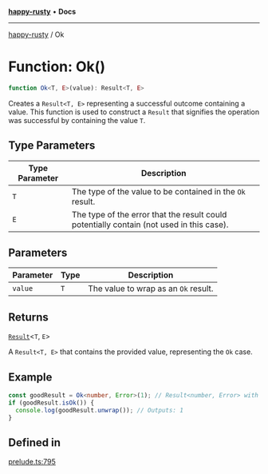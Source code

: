 [**happy-rusty**](../README.md) • **Docs**

***

[happy-rusty](../README.md) / Ok

# Function: Ok()

```ts
function Ok<T, E>(value): Result<T, E>
```

Creates a `Result<T, E>` representing a successful outcome containing a value.
This function is used to construct a `Result` that signifies the operation was successful by containing the value `T`.

## Type Parameters

| Type Parameter | Description |
| ------ | ------ |
| `T` | The type of the value to be contained in the `Ok` result. |
| `E` | The type of the error that the result could potentially contain (not used in this case). |

## Parameters

| Parameter | Type | Description |
| ------ | ------ | ------ |
| `value` | `T` | The value to wrap as an `Ok` result. |

## Returns

[`Result`](../interfaces/Result.md)\<`T`, `E`\>

A `Result<T, E>` that contains the provided value, representing the `Ok` case.

## Example

```ts
const goodResult = Ok<number, Error>(1); // Result<number, Error> with a value
if (goodResult.isOk()) {
  console.log(goodResult.unwrap()); // Outputs: 1
}
```

## Defined in

[prelude.ts:795](https://github.com/JiangJie/happy-rusty/blob/7218a182717eb5dbba4bfaf783977bc5e378815a/src/enum/prelude.ts#L795)
